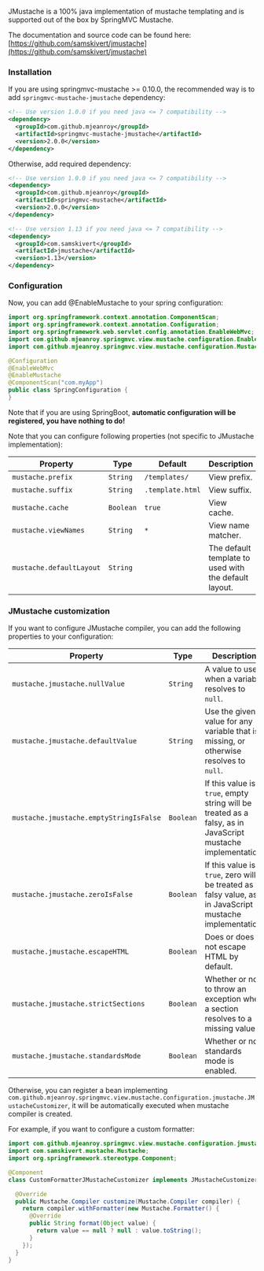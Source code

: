 JMustache is a 100% java implementation of mustache templating and is supported out of the box by SpringMVC Mustache.

The documentation and source code can be found here: [https://github.com/samskivert/jmustache](https://github.com/samskivert/jmustache)

### Installation

If you are using springmvc-mustache >= 0.10.0, the recommended way is to add `springmvc-mustache-jmustache` dependency:

```xml
<!-- Use version 1.0.0 if you need java <= 7 compatibility -->
<dependency>
  <groupId>com.github.mjeanroy</groupId>
  <artifactId>springmvc-mustache-jmustache</artifactId>
  <version>2.0.0</version>
</dependency>
```

Otherwise, add required dependency:

```xml
<!-- Use version 1.0.0 if you need java <= 7 compatibility -->
<dependency>
  <groupId>com.github.mjeanroy</groupId>
  <artifactId>springmvc-mustache</artifactId>
  <version>2.0.0</version>
</dependency>

<!-- Use version 1.13 if you need java <= 7 compatibility -->
<dependency>
  <groupId>com.samskivert</groupId>
  <artifactId>jmustache</artifactId>
  <version>1.13</version>
</dependency>
```

### Configuration

Now, you can add @EnableMustache to your spring configuration:

```java
import org.springframework.context.annotation.ComponentScan;
import org.springframework.context.annotation.Configuration;
import org.springframework.web.servlet.config.annotation.EnableWebMvc;
import com.github.mjeanroy.springmvc.view.mustache.configuration.EnableMustache;
import com.github.mjeanroy.springmvc.view.mustache.configuration.MustacheProvider;

@Configuration
@EnableWebMvc
@EnableMustache
@ComponentScan("com.myApp")
public class SpringConfiguration {
}
```

Note that if you are using SpringBoot, **automatic configuration will be registered, you have nothing to do!**

Note that you can configure following properties (not specific to JMustache implementation):

| Property                 | Type      | Default          | Description                                           |
| ------------------------ | --------- | ---------------- | ----------------------------------------------------- |
| `mustache.prefix`        | `String`  | `/templates/`    | View prefix.                                          |
| `mustache.suffix`        | `String`  | `.template.html` | View suffix.                                          |
| `mustache.cache`         | `Boolean` | `true`           | View cache.                                           |
| `mustache.viewNames`     | `String`  | `*`              | View name matcher.                                    |
| `mustache.defaultLayout` | `String`  |                  | The default template to used with the default layout. |

### JMustache customization

If you want to configure JMustache compiler, you can add the following properties to your configuration:

| Property                                | Type      | Description                                                                                                 |
| --------------------------------------- | --------- | ----------------------------------------------------------------------------------------------------------- |
| `mustache.jmustache.nullValue`          | `String`  | A value to use when a variable resolves to `null`.                                                          |
| `mustache.jmustache.defaultValue`       | `String`  | Use the given value for any variable that is missing, or otherwise resolves to `null`.                      |
| `mustache.jmustache.emptyStringIsFalse` | `Boolean` | If this value is `true`, empty string will be treated as a falsy, as in JavaScript mustache implementation. |
| `mustache.jmustache.zeroIsFalse`        | `Boolean` | If this value is `true`, zero will be treated as a falsy value, as in JavaScript mustache implementation.   |
| `mustache.jmustache.escapeHTML`         | `Boolean` | Does or does not escape HTML by default.                                                                    |
| `mustache.jmustache.strictSections`     | `Boolean` | Whether or not to throw an exception when a section resolves to a missing value.                            |
| `mustache.jmustache.standardsMode`      | `Boolean` | Whether or not standards mode is enabled.                                                                   |

Otherwise, you can register a bean implementing `com.github.mjeanroy.springmvc.view.mustache.configuration.jmustache.JMustacheCustomizer`, it will be automatically executed when mustache compiler is created.

For example, if you want to configure a custom formatter:

```java
import com.github.mjeanroy.springmvc.view.mustache.configuration.jmustache.JMustacheCustomizer;
import com.samskivert.mustache.Mustache;
import org.springframework.stereotype.Component;

@Component
class CustomFormatterJMustacheCustomizer implements JMustacheCustomizer {

  @Override
  public Mustache.Compiler customize(Mustache.Compiler compiler) {
    return compiler.withFormatter(new Mustache.Formatter() {
      @Override
      public String format(Object value) {
        return value == null ? null : value.toString();
      }
    });
  }
}
```
